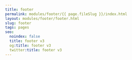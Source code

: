 ```yaml
---
title: footer
permalink: modules/footer/{{ page.fileSlug }}/index.html
layout: modules/footer/footer.html
slug: footer
tags: pages
seo:
  noindex: false
  title: footer v3
  og:title: footer v3
  twitter:title: footer v3
---
```



